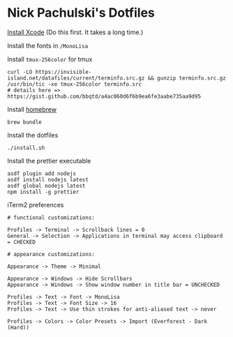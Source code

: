 # Nick Pachulski's Dotfiles

[Install Xcode](https://apps.apple.com/us/app/xcode/id497799835?mt=12) (Do this first. It takes a long time.)

Install the fonts in `/MonoLisa`

Install `tmux-256color` for tmux

```
curl -LO https://invisible-island.net/datafiles/current/terminfo.src.gz && gunzip terminfo.src.gz
/usr/bin/tic -xe tmux-256color terminfo.src
# details here => https://gist.github.com/bbqtd/a4ac060d6f6b9ea6fe3aabe735aa9d95
```

Install [homebrew](https://brew.sh)

```
brew bundle
```

Install the dotfiles

```
./install.sh
```

Install the prettier executable

```
asdf plugin add nodejs
asdf install nodejs latest
asdf global nodejs latest
npm install -g prettier
```

iTerm2 preferences

```
# functional customizations:

Profiles -> Terminal -> Scrollback lines = 0
General -> Selection -> Applications in terminal may access clipboard = CHECKED

# appearance customizations:

Appearance -> Theme -> Minimal

Appearance -> Windows -> Hide Scrollbars
Appearance -> Windows -> Show window number in title bar = UNCHECKED

Profiles -> Text -> Font -> MonoLisa
Profiles -> Text -> Font Size -> 16
Profiles -> Text -> Use thin strokes for anti-aliased text -> never

Profiles -> Colors -> Color Presets -> Import (Everforest - Dark (Hard))
```
